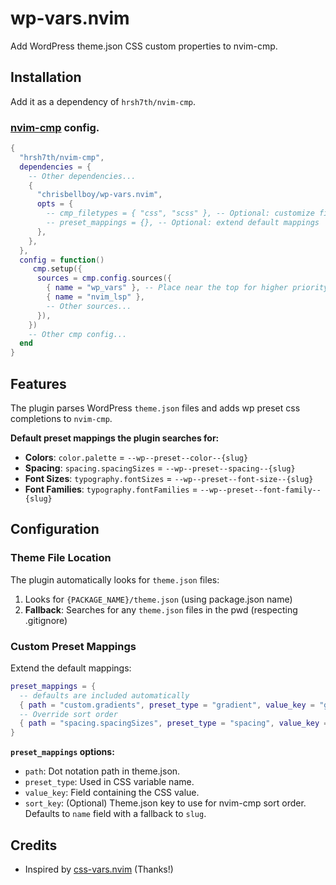 # wp-vars.nvim

Add WordPress theme.json CSS custom properties to nvim-cmp.

## Installation

Add it as a dependency of `hrsh7th/nvim-cmp`.

### [nvim-cmp](https://github.com/hrsh7th/nvim-cmp) config.

```lua
{
  "hrsh7th/nvim-cmp",
  dependencies = {
    -- Other dependencies...
    {
      "chrisbellboy/wp-vars.nvim",
      opts = {
        -- cmp_filetypes = { "css", "scss" }, -- Optional: customize filetypes
        -- preset_mappings = {}, -- Optional: extend default mappings
      },
    },
  },
  config = function()
     cmp.setup({
      sources = cmp.config.sources({
        { name = "wp_vars" }, -- Place near the top for higher priority.
        { name = "nvim_lsp" },
        -- Other sources...
      }),
    })
    -- Other cmp config...
  end
}
```

## Features

The plugin parses WordPress `theme.json` files and adds wp preset css completions to `nvim-cmp`.

**Default preset mappings the plugin searches for:**

- **Colors**: `color.palette` = `--wp--preset--color--{slug}`
- **Spacing**: `spacing.spacingSizes` = `--wp--preset--spacing--{slug}`
- **Font Sizes**: `typography.fontSizes` = `--wp--preset--font-size--{slug}`
- **Font Families**: `typography.fontFamilies` = `--wp--preset--font-family--{slug}`

## Configuration

### Theme File Location

The plugin automatically looks for `theme.json` files:

1. Looks for `{PACKAGE_NAME}/theme.json` (using package.json name)
2. **Fallback**: Searches for any `theme.json` files in the pwd (respecting .gitignore)

### Custom Preset Mappings

Extend the default mappings:

```lua
preset_mappings = {
  -- defaults are included automatically
  { path = "custom.gradients", preset_type = "gradient", value_key = "gradient" },
  -- Override sort order
  { path = "spacing.spacingSizes", preset_type = "spacing", value_key = "size", sort_key = "slug" },
}
```

**`preset_mappings` options:**

- `path`: Dot notation path in theme.json.
- `preset_type`: Used in CSS variable name.
- `value_key`: Field containing the CSS value.
- `sort_key`: (Optional) Theme.json key to use for nvim-cmp sort order. Defaults to `name` field with a fallback to `slug`.

## Credits

- Inspired by [css-vars.nvim](https://github.com/jdrupal-dev/css-vars.nvim) (Thanks!)
